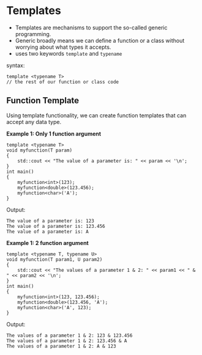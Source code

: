 # Templates
* Templates are mechanisms to support the so-called generic programming.
* Generic broadly means we can define a function or a class without worrying about what types it accepts.
* uses two keywords `template` and `typename`
  
syntax:
````
template <typename T>
// the rest of our function or class code
````

## Function Template
Using template functionality, we can create function templates that can accept any data type.

**Example 1: Only 1 function argument**
````
template <typename T>
void myfunction(T param)
{
	std::cout << "The value of a parameter is: " << param << '\n';
}
int main()
{
	myfunction<int>(123);
	myfunction<double>(123.456);
	myfunction<char>('A');
}
````
Output:
````
The value of a parameter is: 123
The value of a parameter is: 123.456
The value of a parameter is: A
````
**Example 1: 2 function argument**
````
template <typename T, typename U>
void myfunction(T param1, U param2)
{
	std::cout << "The values of a parameter 1 & 2: " << param1 << " & " << param2 << '\n';
}
int main()
{
	myfunction<int>(123, 123.456);
	myfunction<double>(123.456, 'A');
	myfunction<char>('A', 123);
}
````
Output:
````
The values of a parameter 1 & 2: 123 & 123.456
The values of a parameter 1 & 2: 123.456 & A
The values of a parameter 1 & 2: A & 123
````
